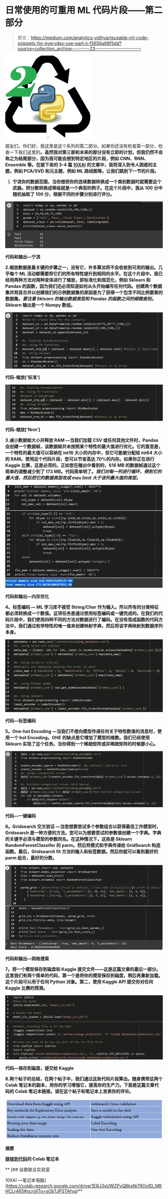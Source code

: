 # 日常使用的可重用 ML 代码片段——第二部分

> 原文：<https://medium.com/analytics-vidhya/reusable-ml-code-snippets-for-everyday-use-part-ii-f5656a68f5dd?source=collection_archive---------23----------------------->

![](img/6928135d863a7b38e75f154a5e2ab9c0.png)

朋友们，你们好，我这里是这个系列的第二部分。如果你还没有检查第一部分，检查一下我们这里的[](/analytics-vidhya/reusable-ml-code-snippets-for-everyday-use-part-i-f313903c2b37)****。虽然我对第三部和未来的部分没有立即的计划，但我仍然不会称之为结尾部分，因为我可能会想到特定地区的片段，例如 CNN、RNN、Ensemble 等。在接下来的 3-4 篇 [10XAI](/@10XAI) 的文章中，我将深入到令人困惑的主题，例如 PCA/SVD 和元主题，例如 ML 路线图等。让我们跳到下一节的片段。****

1.  ****宁滨你的数据范围**，当你想把你的连续数据转换成一个类别数据时就需要这个武器。把分数转换成等级就是一个典型的例子。在这个片段中，我从 100 分中随机抽取了 100 分，根据不同的步骤分别进行评分。**

**![](img/593478407fec54a066e6c8c088707da1.png)**

**代码和输出—宁滨**

**2.**缩放数据**是最关键的步骤之一，没有它，许多算法将不会收敛到可用的输出。几乎每个 ML 活动都需要将它们的所有特性提升到相同的水平。在这个片段中，我已经用两种方法对两种变体进行了缩放，即标准化和规范化，例如 Sklearn 和 Pandas 的函数，因为我们还必须知道如何从头开始编写任何代码。创建两个数据集并将其合并以创建我们的示例数据集的原因是为了获得一个包含不同比例要素的数据集。*要注意 Sklearn 的输出数据类型和 Pandas 的函数之间的细微差别。* **Sklearn 输出是一个 Numpy 数组。****

**![](img/90bca071cdad44a80ad991167cd06c65.png)**

**代码-缩放['标准']**

**![](img/d8f96676debf08fc93c94d3cc47f7629.png)**

**代码-缩放['Nrm']**

**3.**减小数据帧大小并释放 RAM** —当我们加载 CSV 或任何其他文件时，Pandas 会创建一个数据帧，该数据帧并未按照某个特性的最大值进行优化。它的意思是，一个特性的最大值可以容纳在 int16 大小的内存中，但它可能被分配给 int64 大小的 RAM。使用这个代码片段，您可以节省高达 70%的内存。如果你正在进行 Kaggle 比赛，这是必须的。正如您在输出中看到的，**616 MB 的数据帧通过这个简单的调整减少到了 173 MB。代码简单明了。*我们对每一列进行循环，得到它的最大值，然后把它的数据类型改成 max limit 大于该列最大值的类型。*****

**![](img/3411dd79490af3625cfaae9073a135d1.png)**

**代码和输出—内存优化**

****4。标签编码** — ML 学习库不接受 String/Char 作为输入。所以所有的分类特征都必须转换成一个数值。这项任务是通过使用标签编码或一键完成的。在我们的代码片段中，我们使用四种不同的方法对数据进行了编码。在没有现成函数的代码方法中，我们通过枚举特性的唯一值来创建映射字典，然后将该字典映射到数据序列本身。**

**![](img/e6d1876e5e70c94e56a73a5d26c354c5.png)**

**代码—标签编码**

****5。One-hot Encoding** —当我们不想向模型传递任何关于特性数值的消息时，使用一个 hot Encoding。OHE 的缺点是它增加了模型的维数。我们已经使用 Sklearn 实现了这个任务。当你得到一个稀疏矩阵或非稀疏矩阵的时候要小心。**

**![](img/336a434cd543b0515b951373ad987589.png)**

**代码—一键编码**

****6。Gridsearch 交叉验证** —当您想要尝试多个参数组合以获得最佳工作模型时，Gridsearch 是一种方便的方法。您可以为想要尝试的参数值创建一个字典。字典的关键字必须与模型的参数同名。在这种情况下，这些是 Sklearn RandomForestClassifer 的 parm。然后将模式和字典传递给 GridSearch 构造函数。最后，Gridsearch fit 方法的输入和标签数据。然后你就可以看到最好的 parm 组合，最好的分数。**

**![](img/7feeb37dead34a008e06d6c7b8c7792d.png)**

**代码和输出—网格搜索**

****7。将一个模型保存到磁盘和 Kaggle 提交文件**——这是这篇文章的最后一部分。这里我们有两个简单的代码，第一个是将你的模型保存到磁盘，稍后再重新加载。这个片段可以用于任何 Python 对象。第二，使用 Kaggle API 提交你对任何 Kaggle 比赛的预测。**

**![](img/086159f79165bd939d9cc40094d90ab5.png)**

**代码—保存到磁盘，提交给 Kaggle**

**8.**两个帖子的总结**，在两个帖子中，我们通过这些代码片段算出。随身携带这两个 Colab 笔记本的副本，用你的学习增强它，提高你的生产力。下面是这篇文章代码的 Colab 笔记本链接。请在这个帖子和笔记本上发表你的评论。**

**![](img/7fdac36ef17fe2c3a291c649eb7ed1fc.png)**

**摘要**

**[链接到代码](https://drive.google.com/open?id=1ERJ3sUWZPvQBksNi79OofD_MKHCLr465)的 Colab 笔记本**

**[](https://colab.research.google.com/drive/1ERJ3sUWZPvQBksNi79OofD_MKHCLr465#scrollTo=sObTJPSTAfvq) [## 谷歌联合实验室

10XAI —笔记本电脑](https://colab.research.google.com/drive/1ERJ3sUWZPvQBksNi79OofD_MKHCLr465#scrollTo=sObTJPSTAfvq)**